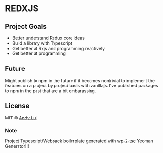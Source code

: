 # REDXJS

## Project Goals

* Better understand Redux core ideas 
* Build a library with Typescript
* Get better at Rxjs and programming reactively
* Get better at programming 


## Future
Might publish to npm in the future if it becomes nontrivial to implement the features on a project by project basis with vanillajs. I've published packages to npm in the past that are a bit embarassing.




## License

MIT © [Andy Lui]()


### Note
Project Typescript/Webpack boilerplate generated with [wp-2-tsc](https://github.com/awlui/generator-wp2-typescript) Yeoman Generator!!!